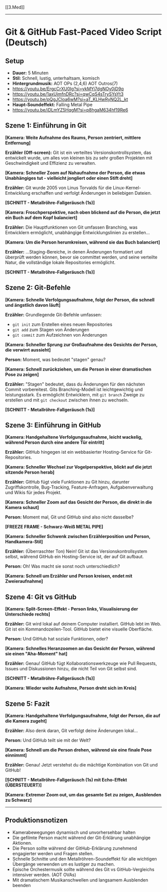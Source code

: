 [[3.Med]]
___
# Git & GitHub Fast-Paced Video Script (Deutsch)

## Setup
- **Dauer:** 5 Minuten
- **Stil:** Schnell, lustig, unterhaltsam, komisch
- **Hintergrundmusik:** AOT OPs (2,4,6) AOT Outros(7)
- https://youtu.be/ErgcCrXU0Ig?si=ykMYi7dgNOy0jD9q
- https://youtu.be/1axUimfnDRc?si=qwCqS4sTrySYsYt3
- https://youtu.be/pQgJCloa6wM?si=aT_KLHwRyNQ2L_kt
- **Haupt-Soundeffekt:** Falling Metal Pipe
- https://youtu.be/iDLmYZ5HqgM?si=p8hgaM634hf19Re6
## Szene 1: Einführung in Git
**[Kamera: Weite Aufnahme des Raums, Person zentriert, mittlere Entfernung]**

**Erzähler (Off-screen):** Git ist ein verteiltes Versionskontrollsystem, das entwickelt wurde, um alles von kleinen bis zu sehr großen Projekten mit Geschwindigkeit und Effizienz zu verwalten.

**[Kamera: Schneller Zoom auf Nahaufnahme der Person, die etwas Unabhängiges tut - vielleicht jongliert oder einen Stift dreht]**

**Erzähler:** Git wurde 2005 von Linus Torvalds für die Linux-Kernel-Entwicklung erschaffen und verfolgt Änderungen in beliebigen Dateien.

**[SCHNITT - Metallröhre-Fallgeräusch (1s)]**

**[Kamera: Froschperspektive, nach oben blickend auf die Person, die jetzt ein Buch auf dem Kopf balanciert]**

**Erzähler:** Die Hauptfunktionen von Git umfassen Branching, was Entwicklern ermöglicht, unabhängige Entwicklungslinien zu erstellen...

**[Kamera: Um die Person herumkreisen, während sie das Buch balanciert]**

**Erzähler:** ...Staging-Bereiche, in denen Änderungen formatiert und überprüft werden können, bevor sie committet werden, und seine verteilte Natur, die vollständige lokale Repositories ermöglicht.

**[SCHNITT - Metallröhre-Fallgeräusch (1s)]**

## Szene 2: Git-Befehle
**[Kamera: Schnelle Verfolgungsaufnahme, folgt der Person, die schnell und ängstlich davon läuft]**

**Erzähler:** Grundlegende Git-Befehle umfassen:
- `git init` zum Erstellen eines neuen Repositories
- `git add` zum Stagen von Änderungen
- `git commit` zum Aufzeichnen von Änderungen

**[Kamera: Schneller Sprung zur Großaufnahme des Gesichts der Person, die verwirrt aussieht]**

**Person:** Moment, was bedeutet "stagen" genau?

**[Kamera: Schnell zurückziehen, um die Person in einer dramatischen Pose zu zeigen]**

**Erzähler:** "Stagen" bedeutet, dass du Änderungen für den nächsten Commit vorbereitest. Gits Branching-Modell ist leichtgewichtig und leistungsstark. Es ermöglicht Entwicklern, mit `git branch` Zweige zu erstellen und mit `git checkout` zwischen ihnen zu wechseln.

**[SCHNITT - Metallröhre-Fallgeräusch (1s)]**

## Szene 3: Einführung in GitHub
**[Kamera: Handgehaltene Verfolgungsaufnahme, leicht wackelig, während Person durch eine andere Tür eintritt]**

**Erzähler:** GitHub hingegen ist ein webbasierter Hosting-Service für Git-Repositories.

**[Kamera: Schneller Wechsel zur Vogelperspektive, blickt auf die jetzt sitzende Person herab]**

**Erzähler:** GitHub fügt viele Funktionen zu Git hinzu, darunter Zugriffskontrolle, Bug-Tracking, Feature-Anfragen, Aufgabenverwaltung und Wikis für jedes Projekt.

**[Kamera: Schneller Zoom auf das Gesicht der Person, die direkt in die Kamera schaut]**

**Person:** Moment mal, Git und GitHub sind also nicht dasselbe?

**[FREEZE FRAME - Schwarz-Weiß METAL PIPE]**

**[Kamera: Schneller Schwenk zwischen Erzählerposition und Person, Handkamera-Stil]**

**Erzähler:** (Überraschter Ton) Nein! Git ist das Versionskontrollsystem selbst, während GitHub ein Hosting-Service ist, der auf Git aufbaut.

**Person:** Oh! Was macht sie sonst noch unterschiedlich?

**[Kamera: Schnell um Erzähler und Person kreisen, endet mit Zweieraufnahme]**

## Szene 4: Git vs GitHub
**[Kamera: Split-Screen-Effekt - Person links, Visualisierung der Unterschiede rechts]**

**Erzähler:** Git wird lokal auf deinem Computer installiert. GitHub lebt im Web. Git ist ein Kommandozeilen-Tool. GitHub bietet eine visuelle Oberfläche.

**Person:** Und GitHub hat soziale Funktionen, oder?

**[Kamera: Schnelles Heranzoomen an das Gesicht der Person, während sie einen "Aha-Moment" hat]**

**Erzähler:** Genau! GitHub fügt Kollaborationswerkzeuge wie Pull Requests, Issues und Diskussionen hinzu, die nicht Teil von Git selbst sind.

**[SCHNITT - Metallröhre-Fallgeräusch (1s)]**

**[Kamera: Wieder weite Aufnahme, Person dreht sich im Kreis]**

## Szene 5: Fazit
**[Kamera: Handgehaltene Verfolgungsaufnahme, folgt der Person, die auf die Kamera zugeht]**

**Erzähler:** Also denk daran, Git verfolgt deine Änderungen lokal...

**Person:** Und GitHub teilt sie mit der Welt?

**[Kamera: Schnell um die Person drehen, während sie eine finale Pose einnimmt]**

**Erzähler:** Genau! Jetzt verstehst du die mächtige Kombination von Git und GitHub!

**[SCHNITT - Metallröhre-Fallgeräusch (1s) mit Echo-Effekt (ÜBERSTEUERT)]**

**[Kamera: Extremer Zoom out, um das gesamte Set zu zeigen, Ausblenden zu Schwarz]**

---

## Produktionsnotizen
- Kamerabewegungen dynamisch und unvorhersehbar halten
- Die gefilmte Person macht während der Git-Erklärung unabhängige Aktionen.
- Die Person sollte während der GitHub-Erklärung zunehmend engagierter werden und Fragen stellen.
- Schnelle Schnitte und den Metallröhren-Soundeffekt für alle wichtigen Übergänge verwenden um es lustiger zu machen.
- Epische Orchestermusik sollte während des Git vs GitHub-Vergleichs intensiver werden. (AOT OVAs)
- Mit dramatischem Musikanschwellen und langsamem Ausblenden beenden